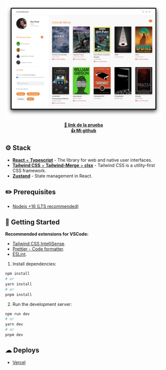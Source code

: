 <div align="center">

<img src="public/project.png" alt="Screenshot" />

[**🔗 link de la prueba**](https://danielcg-prueba-01-reading-list.vercel.app/)
<br/>
[**👍 Mi github**](https://github.com/danielcgilibert)

</div>

## ⚙️ Stack

- [**React** + **Typescript**](https://react.dev/) - The library for web and native user interfaces.
- [**Tailwind CSS** + **Tailwind-Merge** + **clsx**](https://tailwindcss.com/) - Tailwind CSS is a utility-first CSS framework.
- [**Zustand**](https://zustand-demo.pmnd.rs/) - State management in React.

## ✏️ Prerequisites

- [Nodejs +16 (LTS recommended)](https://nodejs.org/en/)

## 🚀 Getting Started

**Recommended extensions for VSCode:**

- [Tailwind CSS IntelliSense](https://marketplace.visualstudio.com/items?itemName=bradlc.vscode-tailwindcss).
- [Prettier - Code formatter](https://marketplace.visualstudio.com/items?itemName=esbenp.prettier-vscode).
- [ESLint](https://marketplace.visualstudio.com/items?itemName=dbaeumer.vscode-eslint).

1. Install dependencies:

```bash
npm install
# or
yarn install
# or
pnpm install
```

2. Run the development server:

```bash
npm run dev
# or
yarn dev
# or
pnpm dev
```

## ☁ Deploys

- [Vercel](https://vercel.com/)
